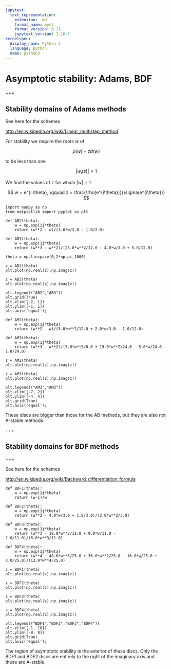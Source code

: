 ```yaml
---
jupytext:
  text_representation:
    extension: .md
    format_name: myst
    format_version: 0.13
    jupytext_version: 1.16.7
kernelspec:
  display_name: Python 3
  language: python
  name: python3
---
```


# Asymptotic stability: Adams, BDF

+++

## Stability domains of Adams methods

See here for the schemes

http://en.wikipedia.org/wiki/Linear_multistep_method

For stability we require the roots $w$ of

$$
\rho(w) - z \sigma(w)
$$

to be less than one

$$
|w_i(z)| < 1
$$

We find the values of $z$ for which $|w|=1$

$$
w = e^{i \theta}, \qquad z = \frac{\rho(e^{i\theta})}{\sigma(e^{i\theta})}
$$

```{code-cell} ipython3
import numpy as np
from matplotlib import pyplot as plt
```

```{code-cell} ipython3
def AB2(theta):
    w = np.exp(1j*theta)
    return (w**2 - w)/(3.0*w/2.0 - 1.0/2.0)

def AB3(theta):
    w = np.exp(1j*theta)
    return (w**3 - w**2)/(23.0*w**2/12.0 - 4.0*w/3.0 + 5.0/12.0)
```

```{code-cell} ipython3
theta = np.linspace(0,2*np.pi,1000)

z = AB2(theta)
plt.plot(np.real(z),np.imag(z))

z = AB3(theta)
plt.plot(np.real(z),np.imag(z))

plt.legend(("AB2","AB3"))
plt.grid(True)
plt.xlim([-2, 1])
plt.ylim([-1, 1])
plt.axis('equal');
```

```{code-cell} ipython3
def AM2(theta):
    w = np.exp(1j*theta)
    return (w**2 - w)/(5.0*w**2/12.0 + 2.0*w/3.0 - 1.0/12.0)

def AM3(theta):
    w = np.exp(1j*theta)
    return (w**3 - w**2)/(3.0*w**3/8.0 + 19.0*w**2/24.0 - 5.0*w/24.0 - 1.0/24.0)
```

```{code-cell} ipython3
z = AM2(theta)
plt.plot(np.real(z),np.imag(z))

z = AM3(theta)
plt.plot(np.real(z),np.imag(z))

plt.legend(("AM2","AM3"))
plt.xlim([-7, 2])
plt.ylim([-4, 4])
plt.grid(True)
plt.axis('equal');
```

These discs are bigger than those for the AB methods, but they are also not A-stable methods.

+++

## Stability domains for BDF methods

+++

See here for the schemes

http://en.wikipedia.org/wiki/Backward_differentiation_formula

```{code-cell} ipython3
def BDF1(theta):
    w = np.exp(1j*theta)
    return (w-1)/w

def BDF2(theta):
    w = np.exp(1j*theta)
    return (w**2 - 4.0*w/3.0 + 1.0/3.0)/(2.0*w**2/3.0)

def BDF3(theta):
    w = np.exp(1j*theta)
    return (w**3 - 18.0*w**2/11.0 + 9.0*w/11.0 - 2.0/11.0)/(6.0*w**3/11.0)

def BDF4(theta):
    w = np.exp(1j*theta)
    return (w**4 - 48.0*w**3/25.0 + 36.0*w**2/25.0 - 16.0*w/25.0 + 3.0/25.0)/(12.0*w**4/25.0)
```

```{code-cell} ipython3
z = BDF1(theta)
plt.plot(np.real(z),np.imag(z))

z = BDF2(theta)
plt.plot(np.real(z),np.imag(z))

z = BDF3(theta)
plt.plot(np.real(z),np.imag(z))

z = BDF4(theta)
plt.plot(np.real(z),np.imag(z))

plt.legend(("BDF1","BDF2","BDF3","BDF4"))
plt.xlim([-1, 18])
plt.ylim([-8, 8])
plt.grid(True)
plt.axis('equal');
```

The region of asymptotic stability is the exterior of these discs. Only the BDF1 and BDF2 discs are entirely to the right of the imaginary axis and these are A-stable.
